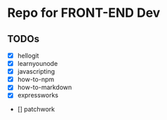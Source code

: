 # Repo for FRONT-END Dev

## TODOs
- [X] hellogit
- [X] learnyounode
- [X] javascripting
- [X] how-to-npm
- [X] how-to-markdown
- [X] expressworks
- [] patchwork
